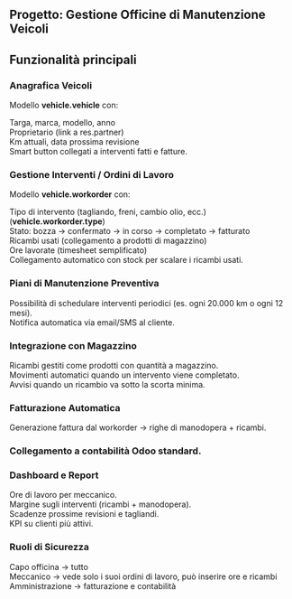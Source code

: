 <h2>Progetto: Gestione Officine di Manutenzione Veicoli</h2>


<h2>Funzionalità principali</h2>


<h3>Anagrafica Veicoli</h3>


Modello <b>vehicle.vehicle</b> con: <br>

Targa, marca, modello, anno <br>
Proprietario (link a res.partner) <br>
Km attuali, data prossima revisione <br>
Smart button collegati a interventi fatti e fatture. <br>


<h3>Gestione Interventi / Ordini di Lavoro</h3>


Modello <b>vehicle.workorder</b> con: <br>

Tipo di intervento (tagliando, freni, cambio olio, ecc.) (<b>vehicle.workorder.type</b>) <br>
Stato: bozza → confermato → in corso → completato → fatturato <br>
Ricambi usati (collegamento a prodotti di magazzino) <br>
Ore lavorate (timesheet semplificato) <br>
Collegamento automatico con stock per scalare i ricambi usati. <br>


<h3>Piani di Manutenzione Preventiva</h3>

Possibilità di schedulare interventi periodici (es. ogni 20.000 km o ogni 12 mesi). <br>
Notifica automatica via email/SMS al cliente. <br>


<h3>Integrazione con Magazzino</h3>

Ricambi gestiti come prodotti con quantità a magazzino. <br>
Movimenti automatici quando un intervento viene completato. <br>
Avvisi quando un ricambio va sotto la scorta minima. <br>


<h3>Fatturazione Automatica</h3>

Generazione fattura dal workorder → righe di manodopera + ricambi. <br>

<h3>Collegamento a contabilità Odoo standard.</h3>

<h3>Dashboard e Report</h3>

Ore di lavoro per meccanico. <br>
Margine sugli interventi (ricambi + manodopera). <br>
Scadenze prossime revisioni e tagliandi. <br>
KPI su clienti più attivi. <br>

<h3>Ruoli di Sicurezza</h3>

Capo officina → tutto <br>
Meccanico → vede solo i suoi ordini di lavoro, può inserire ore e ricambi <br>
Amministrazione → fatturazione e contabilità <br>

